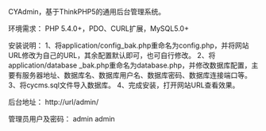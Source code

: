 CYAdmin，基于ThinkPHP5的通用后台管理系统。

环境需求：
    PHP 5.4.0+，PDO、CURL扩展，MySQL5.0+

安装说明：
    1、将application/config_bak.php重命名为config.php，并将网站URL修改为自己的URL，其余配置默认即可，也可自行修改。
    2、将application/database _bak.php重命名为database.php，并修改数据库配置，主要有服务器地址、数据库名、数据库用户名、数据库密码、数据库连接端口等。
    3、将cycms.sql文件导入数据库。
    4、完成安装，打开网站URL查看效果。

后台地址：
    http://url/admin/

管理员用户及密码：
    admin admin